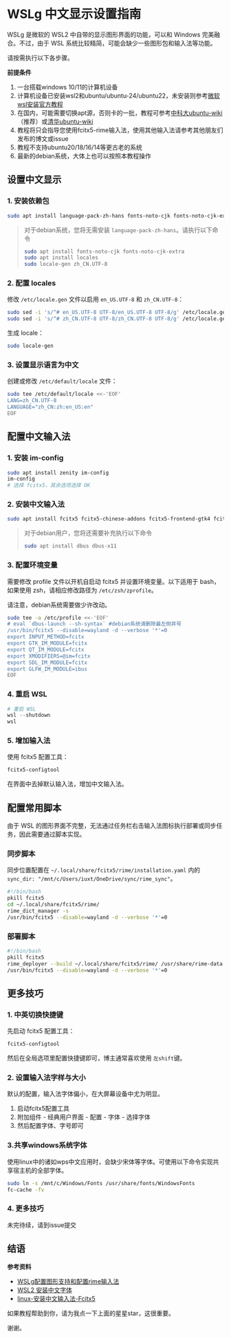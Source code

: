 # WSLg 中文显示设置指南

WSLg 是微软的 WSL2 中自带的显示图形界面的功能，可以和 Windows 完美融合。不过，由于 WSL 系统比较精简，可能会缺少一些图形包和输入法等功能。

请按需执行以下各步骤。

**前提条件**

1. 一台搭载windows 10/11的计算机设备
2. 计算机设备已安装wsl2和ubuntu/ubuntu-24/ubuntu22，未安装则参考[微软wsl安装官方教程](https://learn.microsoft.com/zh-cn/windows/wsl/install)
3. 在国内，可能需要切换apt源，否则卡的一批，教程可参考[中科大ubuntu-wiki](https://chinanet.mirrors.ustc.edu.cn/help/ubuntu.html)（推荐）或[清华ubuntu-wiki](https://mirror.tuna.tsinghua.edu.cn/help/ubuntu/)
4. 教程将只会指导您使用fcitx5-rime输入法，使用其他输入法请参考其他朋友们发布的博文或issue
5. 教程不支持ubuntu20/18/16/14等更古老的系统
6. 最新的debian系统，大体上也可以按照本教程操作

## 设置中文显示

### 1. 安装依赖包

```bash
sudo apt install language-pack-zh-hans fonts-noto-cjk fonts-noto-cjk-extra
```

> 对于debian系统，您将无需安装 `language-pack-zh-hans`。请执行以下命令
>
> ```bash
> sudo apt install fonts-noto-cjk fonts-noto-cjk-extra
> sudo apt install locales
> sudo locale-gen zh_CN.UTF-8
> ```

### 2. 配置 locales

修改 `/etc/locale.gen` 文件以启用 `en_US.UTF-8` 和 `zh_CN.UTF-8`：

```bash
sudo sed -i 's/^# en_US.UTF-8 UTF-8/en_US.UTF-8 UTF-8/g' /etc/locale.gen
sudo sed -i 's/^# zh_CN.UTF-8 UTF-8/zh_CN.UTF-8 UTF-8/g' /etc/locale.gen
```

生成 locale：

```bash
sudo locale-gen
```

### 3. 设置显示语言为中文

创建或修改 `/etc/default/locale` 文件：

```bash
sudo tee /etc/default/locale <<-'EOF'
LANG=zh_CN.UTF-8
LANGUAGE="zh_CN:zh:en_US:en"
EOF
```

## 配置中文输入法

### 1. 安装 im-config

```bash
sudo apt install zenity im-config
im-config
# 选择 fcitx5，其余选项选择 OK
```

### 2. 安装中文输入法

```bash
sudo apt install fcitx5 fcitx5-chinese-addons fcitx5-frontend-gtk4 fcitx5-frontend-gtk3 fcitx5-frontend-gtk2 fcitx5-frontend-qt5 fcitx5-config-qt fcitx5-frontend-qt6
```

> 对于debian用户，您将还需要补充执行以下命令
>
> ```bash
> sudo apt install dbus dbus-x11
> ```

### 3. 配置环境变量

需要修改 profile 文件以开机自启动 fcitx5 并设置环境变量。以下适用于 bash，如果使用 zsh，请相应修改路径为 `/etc/zsh/zprofile`。

请注意，debian系统需要做少许改动。

```bash
sudo tee -a /etc/profile <<-'EOF'
# eval `dbus-launch --sh-syntax` #debian系统请删除最左侧井号
/usr/bin/fcitx5 --disable=wayland -d --verbose '*'=0
export INPUT_METHOD=fcitx
export GTK_IM_MODULE=fcitx
export QT_IM_MODULE=fcitx
export XMODIFIERS=@im=fcitx
export SDL_IM_MODULE=fcitx
export GLFW_IM_MODULE=ibus
EOF
```

### 4. 重启 WSL

```powershell
# 重启 WSL
wsl --shutdown
wsl
```

### 5. 增加输入法

使用 fcitx5 配置工具：

```bash
fcitx5-configtool
```

在界面中去掉默认输入法，增加中文输入法。

## 配置常用脚本

由于 WSL 的图形界面不完整，无法通过任务栏右击输入法图标执行部署或同步任务，因此需要通过脚本实现。

### 同步脚本

同步位置配置在 `~/.local/share/fcitx5/rime/installation.yaml` 内的 `sync_dir: "/mnt/c/Users/iuxt/OneDrive/sync/rime_sync"`。

```bash
#!/bin/bash
pkill fcitx5
cd ~/.local/share/fcitx5/rime/
rime_dict_manager -s
/usr/bin/fcitx5 --disable=wayland -d --verbose '*'=0
```

### 部署脚本

```bash
#!/bin/bash
pkill fcitx5
rime_deployer --build ~/.local/share/fcitx5/rime/ /usr/share/rime-data ~/.local/share/fcitx5/rime/build
/usr/bin/fcitx5 --disable=wayland -d --verbose '*'=0
```

## 更多技巧

### 1. 中英切换快捷键

先启动 fcitx5 配置工具：

```bash
fcitx5-configtool
```

然后在全局选项里配置快捷键即可，博主通常喜欢使用 `左shift`键。

### 2. 设置输入法字样与大小

默认的配置，输入法字体偏小，在大屏幕设备中尤为明显。

1. 启动fcitx5配置工具
2. 附加组件 - 经典用户界面 - 配置 - 字体 - 选择字体
3. 然后配置字体、字号即可

### 3.共享windows系统字体

使用linux中的诸如wps中文应用时，会缺少宋体等字体。可使用以下命令实现共享宿主机的全部字体。

```bash
sudo ln -s /mnt/c/Windows/Fonts /usr/share/fonts/WindowsFonts
fc-cache -fv
```

### 4. 更多技巧

未完待续，请到issue提交

## 结语

**参考资料**

* [WSLg配置图形支持和配置rime输入法](https://zahui.fan/posts/81886814/)
* [WSL2 安装中文字体](https://blog.csdn.net/oZuoZuoZuoShi/article/details/118977701)
* [linux-安装中文输入法-Fcitx5](https://lamirs.vercel.app/posts/%E5%BC%80%E5%8F%91%E7%8E%AF%E5%A2%83%E9%85%8D%E7%BD%AE-%E8%AE%B0%E5%BD%95-%E6%8A%A5%E9%94%99-%E8%A7%A3%E5%86%B3%E6%96%B9%E6%A1%88/linux-%E5%AE%89%E8%A3%85%E4%B8%AD%E6%96%87%E8%BE%93%E5%85%A5%E6%B3%95-fcitx5.html)

如果教程帮助到你，请为我点一下上面的星星star，这很重要。

谢谢。
